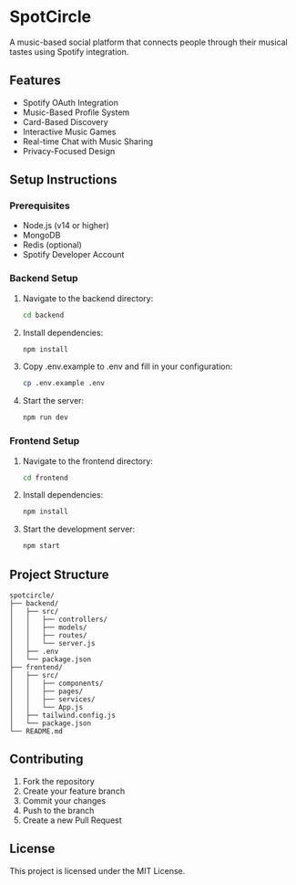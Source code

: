# SpotCircle

A music-based social platform that connects people through their musical tastes using Spotify integration.

## Features

- Spotify OAuth Integration
- Music-Based Profile System
- Card-Based Discovery
- Interactive Music Games
- Real-time Chat with Music Sharing
- Privacy-Focused Design

## Setup Instructions

### Prerequisites

- Node.js (v14 or higher)
- MongoDB
- Redis (optional)
- Spotify Developer Account

### Backend Setup

1. Navigate to the backend directory:
   ```bash
   cd backend
   ```

2. Install dependencies:
   ```bash
   npm install
   ```

3. Copy .env.example to .env and fill in your configuration:
   ```bash
   cp .env.example .env
   ```

4. Start the server:
   ```bash
   npm run dev
   ```

### Frontend Setup

1. Navigate to the frontend directory:
   ```bash
   cd frontend
   ```

2. Install dependencies:
   ```bash
   npm install
   ```

3. Start the development server:
   ```bash
   npm start
   ```

## Project Structure

```
spotcircle/
├── backend/
│   ├── src/
│   │   ├── controllers/
│   │   ├── models/
│   │   ├── routes/
│   │   └── server.js
│   ├── .env
│   └── package.json
├── frontend/
│   ├── src/
│   │   ├── components/
│   │   ├── pages/
│   │   ├── services/
│   │   └── App.js
│   ├── tailwind.config.js
│   └── package.json
└── README.md
```

## Contributing

1. Fork the repository
2. Create your feature branch
3. Commit your changes
4. Push to the branch
5. Create a new Pull Request

## License

This project is licensed under the MIT License.
